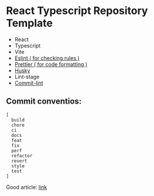 # React Typescript Repository Template

- React
- Typescript
- Vite
- [Eslint ( for checking rules )](https://github.com/prettier/eslint-config-prettier#installation)
- [Prettier ( for code formatting )](https://prettier.io/docs/en/install.html)
- [Husky](https://prettier.io/docs/en/install.html#git-hooks)
- Lint-stage
- [Commit-lint](https://github.com/conventional-changelog/commitlint)

## Commit conventios:
```
[
  build
  chore
  ci
  docs
  feat
  fix
  perf
  refactor
  revert
  style
  test
]
```

Good article: [link](https://andrebnassis.medium.com/setting-eslint-on-a-react-typescript-project-2021-1190a43ffba)
